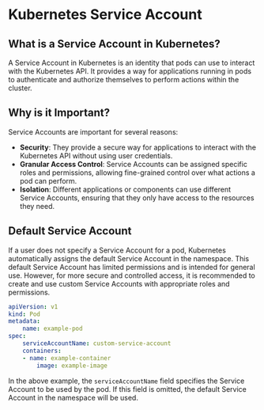 # Kubernetes Service Account

## What is a Service Account in Kubernetes?

A Service Account in Kubernetes is an identity that pods can use to interact with the Kubernetes API. It provides a way for applications running in pods to authenticate and authorize themselves to perform actions within the cluster.

## Why is it Important?

Service Accounts are important for several reasons:
- **Security**: They provide a secure way for applications to interact with the Kubernetes API without using user credentials.
- **Granular Access Control**: Service Accounts can be assigned specific roles and permissions, allowing fine-grained control over what actions a pod can perform.
- **Isolation**: Different applications or components can use different Service Accounts, ensuring that they only have access to the resources they need.

## Default Service Account

If a user does not specify a Service Account for a pod, Kubernetes automatically assigns the default Service Account in the namespace. This default Service Account has limited permissions and is intended for general use. However, for more secure and controlled access, it is recommended to create and use custom Service Accounts with appropriate roles and permissions.

```yaml
apiVersion: v1
kind: Pod
metadata:
    name: example-pod
spec:
    serviceAccountName: custom-service-account
    containers:
    - name: example-container
        image: example-image
```

In the above example, the `serviceAccountName` field specifies the Service Account to be used by the pod. If this field is omitted, the default Service Account in the namespace will be used.
